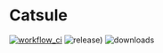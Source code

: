 # Catsule

[![workflow_ci](https://github.com/thekaushikls/Catsule/actions/workflows/workflow_ci.yml/badge.svg?branch=main)](https://github.com/thekaushikls/Catsule/actions/workflows/workflow_ci.yml)
![release)](https://img.shields.io/github/v/release/thekaushikls/Catsule?include_prereleases)
![downloads](https://img.shields.io/github/downloads/thekaushikls/Catsule/total)
